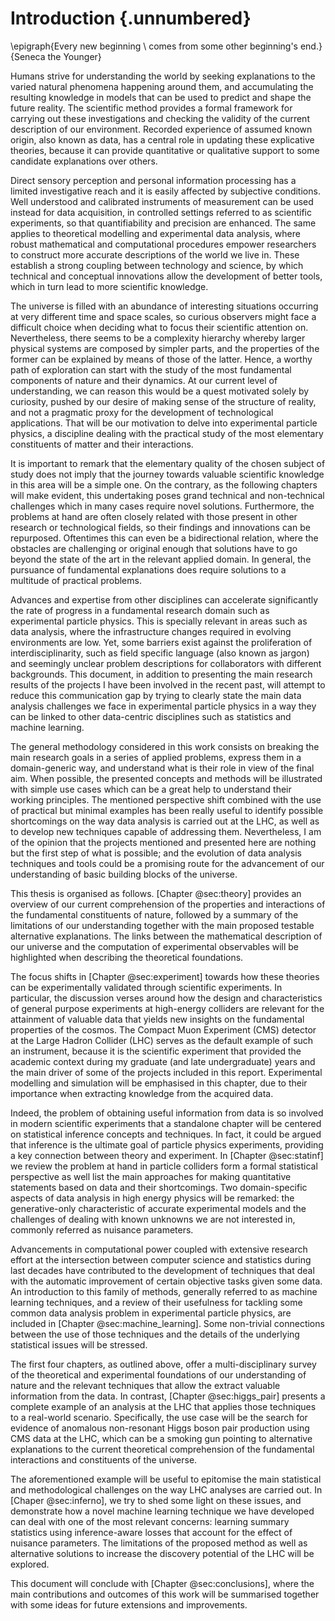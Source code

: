 # Introduction {.unnumbered}

\epigraph{Every new beginning \\  comes from some other beginning's end.}{Seneca the Younger}

Humans strive for understanding the world by seeking explanations
to the varied natural phenomena happening around them,
and accumulating the resulting knowledge in models that
can be used to predict and shape the future reality.
The scientific method provides a formal framework for carrying out these
investigations and checking the validity of the current description of
our environment. Recorded experience of assumed known origin,
also known as data, has a central role in updating these explicative
theories, because it can provide quantitative or qualitative
support to some candidate explanations over others.

Direct sensory perception and personal information processing has a
limited investigative reach and it is easily affected by subjective
conditions. Well understood and calibrated instruments of
measurement can be used instead for data acquisition, in controlled
settings referred to as scientific experiments, so that
quantifiability and precision are enhanced. The same
applies to theoretical modelling and experimental data analysis, where robust
mathematical and computational procedures empower researchers
to construct more accurate
descriptions of the world we live in. These establish a
strong coupling between technology and science, by which technical
and conceptual innovations allow the development of better tools,
which in turn lead to more scientific knowledge.

The universe is filled with an abundance of
interesting situations occurring at very
different time and space scales, so curious observers might
face a difficult choice when deciding what to focus their scientific
attention on. Nevertheless, there seems to be a complexity hierarchy
whereby larger physical systems are composed by simpler parts, and
the properties of the former can be explained by means of those of the latter.
Hence, a worthy path of exploration can
start with the study of the most fundamental components of nature and
their dynamics. At our current level of understanding,
we can reason this would be a quest motivated solely by curiosity, pushed
by our desire of making sense of the structure of reality, and not
a pragmatic proxy for the development of technological applications.
That will be our motivation to delve into experimental particle
physics, a discipline dealing with the practical study of the
most elementary constituents of matter and their interactions.

It is important to remark that the elementary quality of the chosen subject
of study does not
imply that the journey towards valuable scientific knowledge in this area
will be a simple one. On the contrary, as the following chapters
will make evident, this undertaking poses grand technical
and non-technical challenges which in many cases require novel solutions.
Furthermore, the problems at hand are often closely related with those
present in other research or technological fields, so their findings
and innovations can be repurposed. Oftentimes this can even be a
bidirectional relation, where the obstacles are challenging or
original enough that solutions have to go beyond the state of
the art in the relevant applied domain. In general, the pursuance of fundamental
explanations does require solutions to a multitude of practical problems.

Advances and expertise from other disciplines can accelerate
significantly the rate of progress in a fundamental research domain
such as experimental particle physics.
This is specially
relevant in areas such as data analysis,
where the infrastructure changes required in evolving environments are low.
Yet, some
barriers exist against the proliferation of interdisciplinarity, such as field
specific language (also known as jargon) and seemingly unclear
problem descriptions for collaborators with different backgrounds.
This document, in addition to presenting the main research
results of the projects I have been involved in the recent past,
will attempt to reduce this communication gap by trying to clearly
state the main
data analysis challenges we face in experimental particle physics in a way
they can be linked to other data-centric disciplines such as statistics
and machine learning.

The general methodology considered in this work consists on breaking the
main research goals in a series of applied problems, express them in a
domain-generic way, and understand what is their role in view of the
final aim. When possible, the presented concepts and methods will be
illustrated with simple use cases which can be a
great help to understand their working principles.
The mentioned perspective shift combined with the use of practical but
minimal examples has been really useful to identify possible shortcomings
on the way data analysis is carried out at the LHC, as well as to
develop new techniques
capable of addressing them. Nevertheless, I am of the opinion that the
projects mentioned and presented here are nothing but the first step
of what is possible; and the evolution of data analysis techniques
and tools could be a promising route for the advancement of our understanding
of basic building blocks of the universe.

This thesis is organised as follows.
[Chapter @sec:theory] provides
an overview of our current comprehension of the
properties and interactions of the fundamental constituents of nature,
followed by a summary of the limitations of our understanding
together with the main proposed testable alternative explanations.
The links between the mathematical description of our universe
and the computation of experimental observables will
be highlighted when describing the theoretical foundations.

The focus shifts in [Chapter @sec:experiment] towards how these
theories can be experimentally validated through scientific experiments. In
particular, the discussion verses around how the design and characteristics of
general purpose experiments at high-energy colliders are relevant for
the attainment of valuable data that yields new insights on the
fundamental properties of the cosmos. The Compact Muon Experiment (CMS)
detector at the Large Hadron Collider (LHC) serves as the default
example of such an instrument,
because it is the scientific experiment that provided
the academic context during my graduate (and late undergraduate)
years and the main driver
of some of the projects included in this report. Experimental modelling and
simulation will be emphasised in this chapter, due to their importance when
extracting knowledge from the acquired data.

Indeed, the problem of obtaining useful information from data is so involved
in modern scientific experiments that a standalone chapter will be centered
on statistical inference concepts and techniques. In fact, it could 
be argued that inference is the ultimate goal of particle
physics experiments, providing a key connection between
theory and experiment. In [Chapter @sec:statinf]
we review the problem at hand in particle colliders form
a formal statistical perspective as well
list the main approaches for making quantitative statements based
on data and their shortcomings. Two domain-specific aspects of data analysis
in high energy physics will be remarked: the generative-only characteristic
of accurate experimental models and the challenges of dealing with known unknowns
we are not interested in, commonly referred as nuisance parameters.

Advancements in computational power coupled with
extensive research effort at the intersection between computer science and
statistics during last decades have contributed
to the development of techniques that deal with the automatic
improvement of certain objective tasks given some data. An introduction to this
family of methods, generally referred to as machine learning techniques,
and a review of their
usefulness for tackling some common data analysis problem in experimental
particle physics, are included in [Chapter @sec:machine_learning]. Some
non-trivial connections between the use of those techniques and the
details of the underlying statistical issues will be stressed.

The first four chapters, as outlined above, offer a multi-disciplinary survey
of the theoretical and experimental
foundations of our understanding of nature and the relevant
techniques that allow the extract valuable information from the data.
In contrast,
[Chapter @sec:higgs_pair] presents a complete example of an analysis
at the LHC that applies those techniques to a real-world scenario.
Specifically, the use
case will be the search for evidence of anomalous non-resonant
Higgs boson pair production
using CMS data at the LHC, which can be a smoking gun pointing to alternative
explanations to the current theoretical comprehension of the fundamental
interactions and constituents of the universe.

The aforementioned example will be useful to epitomise the main statistical
and methodological challenges on the way LHC analyses are carried out. In
[Chaper @sec:inferno], we try to shed some light on these issues,
and demonstrate how a novel machine learning technique we have developed
can deal with one of the most relevant concerns:
learning summary statistics using inference-aware
losses that account for the effect of nuisance parameters. The limitations of
the proposed method as well as alternative solutions to increase the discovery
potential of the LHC will be explored.

This document will conclude with [Chapter @sec:conclusions], where
the main contributions and outcomes
of this work will be summarised
together with some ideas for future
extensions and improvements.

<!-- mention the prioritisation of ideas over technical details -->
